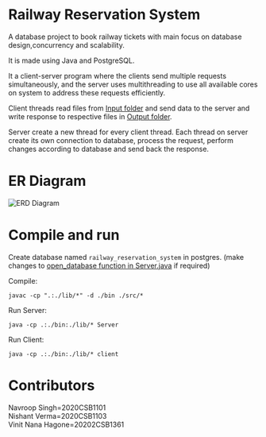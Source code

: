 # Railway Reservation System
A database project to book railway tickets with main focus on database design,concurrency and scalability.

It is made using Java and PostgreSQL.

It a client-server program where the clients send multiple requests simultaneously, and the server uses multithreading to use all available cores on system to address these requests efficiently.

Client threads read files from [Input folder](Input) and send data to the server and write response to respective files in [Output folder](Output).

Server create a new thread for every client thread. Each thread on server create its own connection to database, process the request, perform changes according to database and send back the response.

# ER Diagram
![ERD Diagram](https://github.com/navroop005/Railway-Reservation-System/assets/75077323/45f0e937-b8a5-43db-858e-f5381227cf0b)


# Compile and run
Create database named `railway_reservation_system` in postgres. (make changes to [open_database function in Server.java](src/Server.java#L29) if required)

Compile:
```
javac -cp ".:./lib/*" -d ./bin ./src/*
```

Run Server:
```
java -cp .:./bin:./lib/* Server
```
Run Client:
```
java -cp .:./bin:./lib/* client
```

# Contributors
Navroop Singh=2020CSB1101 <br>
Nishant Verma=2020CSB1103 <br>
Vinit Nana Hagone=20202CSB1361 <br>
